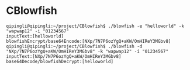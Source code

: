 # CBlowfish

    qipingli@qipingli:~/project/CBlowfish$ ./blowfish -e "helloworld" -k "wapwap12" -i "01234567"
    inputText:[helloworld]
    blowfishEncrypt/base64Encode:[NXp/7N7P6ozYgQ+aKW/OmHIReY3MGbv8]
    qipingli@qipingli:~/project/CBlowfish$ ./blowfish -d "NXp/7N7P6ozYgQ+aKW/OmHIReY3MGbv8" -k "wapwap12" -i "01234567"
    inputText:[NXp/7N7P6ozYgQ+aKW/OmHIReY3MGbv8]
    base64Decode/blowfishDecrypt:[helloworld]
